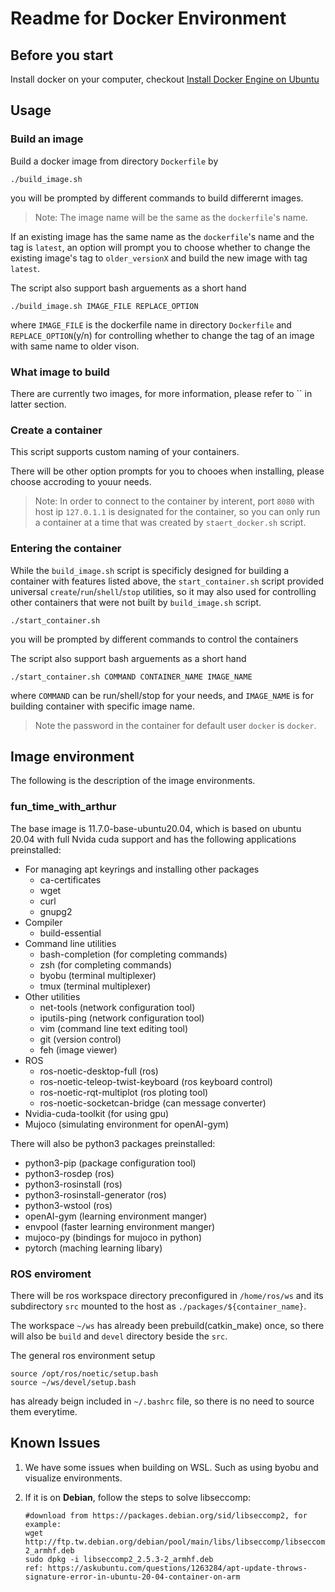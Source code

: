 # Readme for Docker Environment

## Before you start

Install docker on your computer, checkout [Install Docker Engine on Ubuntu](https://docs.docker.com/engine/install/ubuntu/)

## Usage

### Build an image

Build a docker image from directory `Dockerfile` by

```bash=
./build_image.sh
```

you will be prompted by different commands to build differernt images.

> Note: The image name will be the same as the `dockerfile`'s name.

If an existing image has the same name as the `dockerfile`'s name and the tag is `latest`, an option will prompt you to choose whether to change the existing image's tag to `older_versionX` and build the new image with tag `latest`.

The script also support bash arguements as a short hand

```bash=
./build_image.sh IMAGE_FILE REPLACE_OPTION
```

where `IMAGE_FILE` is the dockerfile name in directory `Dockerfile` and `REPLACE_OPTION`(y/n) for controlling whether to change the tag of an image with same name to older vison.

### What image to build

There are currently two images, for more information, please refer to `` in latter section.

### Create a container

This script supports custom naming of your containers.

There will be other option prompts for you to chooes when installing, please choose accroding to youur needs.
> Note: In order to connect to the container by interent, port `8080` with host ip `127.0.1.1` is designated for the container, so you can only run a container at a time that was created by `staert_docker.sh` script.

### Entering the container

While the `build_image.sh` script is specificly designed for building a container with features listed above, the `start_container.sh` script provided universal `create`/`run`/`shell`/`stop` utilities, so it may also used for controlling other containers that were not built by `build_image.sh` script.

```bash=
./start_container.sh
```

you will be prompted by different commands to control the containers

The script also support bash arguements as a short hand

```bash=
./start_container.sh COMMAND CONTAINER_NAME IMAGE_NAME
```

where `COMMAND` can be run/shell/stop for your needs, and `IMAGE_NAME` is for building container with specific image name.
> Note the password in the container for default user `docker` is `docker`.

## Image environment

The following is the description of the image environments.

### fun_time_with_arthur

The base image is 11.7.0-base-ubuntu20.04, which is based on ubuntu 20.04 with full Nvida cuda support and has the following applications preinstalled:

- For managing apt keyrings and installing other packages
  - ca-certificates
  - wget
  - curl
  - gnupg2
- Compiler
  - build-essential
- Command line utilities
  - bash-completion (for completing commands)
  - zsh (for completing commands)
  - byobu (terminal multiplexer)
  - tmux (terminal multiplexer)
- Other utilities
  - net-tools (network configuration tool)
  - iputils-ping (network configuration tool)
  - vim (command line text editing tool)
  - git (version control)
  - feh (image viewer)
- ROS
  - ros-noetic-desktop-full (ros)
  - ros-noetic-teleop-twist-keyboard (ros keyboard control)
  - ros-noetic-rqt-multiplot (ros ploting tool)
  - ros-noetic-socketcan-bridge (can message converter)
- Nvidia-cuda-toolkit (for using gpu)
- Mujoco (simulating environment for openAI-gym)

There will also be python3 packages preinstalled:

- python3-pip (package configuration tool)
- python3-rosdep (ros)
- python3-rosinstall (ros)
- python3-rosinstall-generator (ros)
- python3-wstool (ros)
- openAI-gym (learning environment manger)
- envpool (faster learning environment manger)
- mujoco-py (bindings for mujoco in python)
- pytorch (maching learning libary)

### ROS enviroment

There will be ros workspace directory preconfigured in `/home/ros/ws` and its subdirectory `src` mounted to the host as `./packages/${container_name}`.

The workspace `~/ws` has already been prebuild(catkin_make) once, so there will also be `build` and `devel` directory beside the `src`.

The general ros environment setup

```bash=
source /opt/ros/noetic/setup.bash
source ~/ws/devel/setup.bash
```

has already beign included in `~/.bashrc` file, so there is no need to source them everytime.

## Known Issues

1. We have some issues when building on WSL. Such as using byobu and visualize environments.
2. If it is on **Debian**, follow the steps to solve libseccomp:
  
    ```bash=
    #download from https://packages.debian.org/sid/libseccomp2, for example: 
    wget http://ftp.tw.debian.org/debian/pool/main/libs/libseccomp/libseccomp2_2.5.3-2_armhf.deb
    sudo dpkg -i libseccomp2_2.5.3-2_armhf.deb
    ref: https://askubuntu.com/questions/1263284/apt-update-throws-signature-error-in-ubuntu-20-04-container-on-arm
    ```
